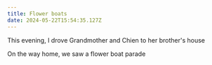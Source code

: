 ```yaml
---
title: Flower boats
date: 2024-05-22T15:54:35.127Z
---
```


This evening, I drove Grandmother and Chien to her brother's house

On the way home, we saw a flower boat parade
